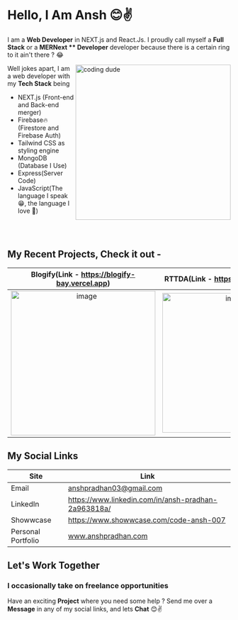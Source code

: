 
# Hello, I Am Ansh 😊✌️

I am a **Web Developer** in NEXT.js and React.Js. I proudly call myself a **Full Stack**  or a **MERNext ** Developer** developer because there is a certain ring to it ain't there ? 😂

<img src="https://user-images.githubusercontent.com/106673696/222108786-b80b8303-e032-4db3-a756-ae879fd8f857.gif" width="350" alt="coding dude" align="right">

  Well jokes apart, I am a web developer with my **Tech Stack** being 
- NEXT.js (Front-end and Back-end merger)        
- Firebase🔥(Firestore and Firebase Auth)                                     
- Tailwind CSS as styling engine
- MongoDB (Database I Use)
- Express(Server Code)
- JavaScript(The language I speak 😁, the language I love 💖)

<br>
<br>

## My Recent Projects, Check it out -

  Blogify(Link - https://blogify-bay.vercel.app)|  RTTDA(Link - https://rttda.vercel.app/)
:-------------------------:|:-------------------------:
<img width="326" alt="image" src="https://user-images.githubusercontent.com/106673696/222103008-b0534c34-93fa-4a3a-9287-5dfe9a9309ab.png"> | <img width="315" alt="image" src="https://user-images.githubusercontent.com/106673696/222105542-0da5797c-8aeb-40e9-96e0-801bd3184875.png">

## My Social Links 
|Site| Link |
|--|--|
|Email|anshpradhan03@gmail.com|
| LinkedIn    | https://www.linkedin.com/in/ansh-pradhan-2a963818a/ |
|Showwcase |https://www.showwcase.com/code-ansh-007|
|Personal Portfolio| www.anshpradhan.com

## Let's Work Together 

### I occasionally take on freelance opportunities
Have an exciting **Project** where you need some help ?
Send me over a **Message** in any of my social links, and lets **Chat** 😊✌️
